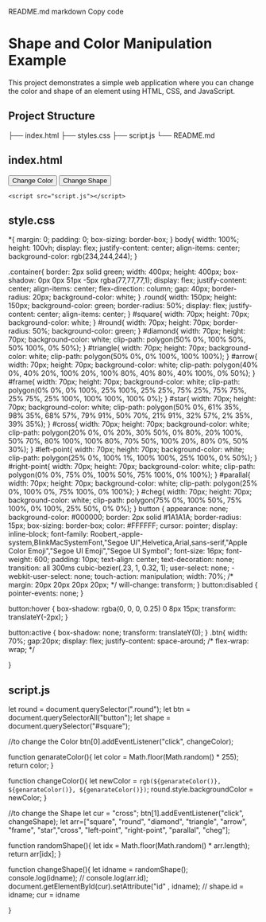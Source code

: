 README.md
markdown
Copy code
# Shape and Color Manipulation Example

This project demonstrates a simple web application where you can change the color and shape of an element using HTML, CSS, and JavaScript.

## Project Structure

├── index.html
├── styles.css
├── script.js
└── README.md

## index.html
<!DOCTYPE html>
<html lang="en">
<head>
    <meta charset="UTF-8">
    <meta name="viewport" content="width=device-width, initial-scale=1.0">
    <title>Change color and Shape</title>
    <link rel="stylesheet" href="style.css">
</head>
<body>
    <div class="container">
        <div class="round">
            <div id="cross">
            </div>    
        </div>
        <div class="btn">
            <button>Change Color</button>
            <button>Change Shape</button>
        </div>
    </div>
    
    <script src="script.js"></script>
</body>
</html>

## style.css
*{
    margin: 0;
    padding: 0;
    box-sizing: border-box;
}
body{
    width: 100%;
    height: 100vh;
    display: flex;
    justify-content: center;
    align-items: center;
    background-color: rgb(234,244,244);
}

.container{
    border: 2px solid green;
    width: 400px;
    height: 400px;
    box-shadow: 0px 0px 51px -5px rgba(77,77,77,1);
    display: flex;
    justify-content: center;
    align-items: center;
    flex-direction: column;
    gap: 40px;
    border-radius: 20px;
    background-color: white;
}
.round{
    width: 150px;
    height: 150px;
    background-color: green;
    border-radius: 50%;
    display: flex;
    justify-content: center;
    align-items: center;
}
#square{
    width: 70px;
    height: 70px;
    background-color: white;
}
#round{
    width: 70px;
    height: 70px;
    border-radius: 50%;
    background-color: green;
}
#diamond{
    width: 70px;
    height: 70px;
    background-color: white;
    clip-path: polygon(50% 0%, 100% 50%, 50% 100%, 0% 50%);
}
#triangle{
    width: 70px;
    height: 70px;
    background-color: white;
    clip-path: polygon(50% 0%, 0% 100%, 100% 100%);
}
#arrow{
    width: 70px;
    height: 70px;
    background-color: white;
    clip-path: polygon(40% 0%, 40% 20%, 100% 20%, 100% 80%, 40% 80%, 40% 100%, 0% 50%);
}
#frame{
    width: 70px;
    height: 70px;
    background-color: white;
    clip-path: polygon(0% 0%, 0% 100%, 25% 100%, 25% 25%, 75% 25%, 75% 75%, 25% 75%, 25% 100%, 100% 100%, 100% 0%); 
}
#star{
    width: 70px;
    height: 70px;
    background-color: white;
    clip-path: polygon(50% 0%, 61% 35%, 98% 35%, 68% 57%, 79% 91%, 50% 70%, 21% 91%, 32% 57%, 2% 35%, 39% 35%);
}
#cross{
    width: 70px;
    height: 70px;
    background-color: white;
    clip-path: polygon(20% 0%, 0% 20%, 30% 50%, 0% 80%, 20% 100%, 50% 70%, 80% 100%, 100% 80%, 70% 50%, 100% 20%, 80% 0%, 50% 30%);
}
#left-point{
    width: 70px;
    height: 70px;
    background-color: white;
    clip-path: polygon(25% 0%, 100% 1%, 100% 100%, 25% 100%, 0% 50%);
}
#right-point{
    width: 70px;
    height: 70px;
    background-color: white;
    clip-path: polygon(0% 0%, 75% 0%, 100% 50%, 75% 100%, 0% 100%);
}
#parallal{
    width: 70px;
    height: 70px;
    background-color: white;
    clip-path: polygon(25% 0%, 100% 0%, 75% 100%, 0% 100%);
}
#cheg{
    width: 70px;
    height: 70px;
    background-color: white;
    clip-path: polygon(75% 0%, 100% 50%, 75% 100%, 0% 100%, 25% 50%, 0% 0%);
}
button {
    appearance: none;
    background-color: #000000;
    border: 2px solid #1A1A1A;
    border-radius: 15px;
    box-sizing: border-box;
    color: #FFFFFF;
    cursor: pointer;
    display: inline-block;
    font-family: Roobert,-apple-system,BlinkMacSystemFont,"Segoe UI",Helvetica,Arial,sans-serif,"Apple Color Emoji","Segoe UI Emoji","Segoe UI Symbol";
    font-size: 16px;
    font-weight: 600;
    padding: 10px;
    text-align: center;
    text-decoration: none;
    transition: all 300ms cubic-bezier(.23, 1, 0.32, 1);
    user-select: none;
    -webkit-user-select: none;
    touch-action: manipulation;
    width: 70%;
    /* margin: 20px 20px 20px 20px; */
    will-change: transform;
  }
  button:disabled {
    pointer-events: none;
  }
  
  button:hover {
    box-shadow: rgba(0, 0, 0, 0.25) 0 8px 15px;
    transform: translateY(-2px);
  }
  
  button:active {
    box-shadow: none;
    transform: translateY(0);
  }
  .btn{
      width: 70%;
      gap:20px;
      display: flex;
      justify-content: space-around;
      /* flex-wrap: wrap; */
      
  }

  ## script.js

  let round = document.querySelector(".round");
let btn = document.querySelectorAll("button");
let shape = document.querySelector("#square");

//to change the Color
btn[0].addEventListener("click", changeColor);

function genarateColor(){
    let color = Math.floor(Math.random() * 255);
    return color;
}

function changeColor(){
    let newColor = `rgb(${genarateColor()}, ${genarateColor()}, ${genarateColor()})`;
    round.style.backgroundColor = newColor;
}

//to change the Shape
let cur = "cross";
btn[1].addEventListener("click", changeShape);
let arr=["square", "round", "diamond", "triangle", "arrow", "frame", "star","cross", "left-point", "right-point", "parallal", "cheg"];

function randomShape(){
    let idx = Math.floor(Math.random() * arr.length);
    return arr[idx];
}

function changeShape(){
    let idname = randomShape();
    console.log(idname);
    // console.log(arr.id);
    document.getElementById(cur).setAttribute("id" , idname);
    // shape.id = idname;
    cur = idname
    
}
